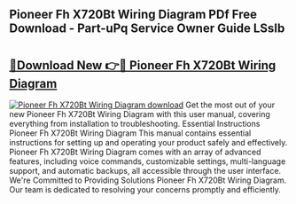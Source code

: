 ## Pioneer Fh X720Bt Wiring Diagram PDf Free Download - Part-uPq Service Owner Guide LSsIb

# <h2><a href="http://dfm85ze.blite.top/?on=Pioneer+Fh+X720Bt+Wiring+Diagram">🔗Download New 👉🔴 Pioneer Fh X720Bt Wiring Diagram</a></h2>

[![Pioneer Fh X720Bt Wiring Diagram download](https://i.imgur.com/lujVjoI.png)](http://dfm85ze.blite.top/?on=Pioneer+Fh+X720Bt+Wiring+Diagram)
Get the most out of your new Pioneer Fh X720Bt Wiring Diagram with this user manual, covering everything from installation to troubleshooting. Essential Instructions Pioneer Fh X720Bt Wiring Diagram This manual contains essential instructions for setting up and operating your product safely and effectively. Pioneer Fh X720Bt Wiring Diagram comes with an array of advanced features, including voice commands, customizable settings, multi-language support, and automatic backups, all accessible through the user interface. We're Committed to Providing Solutions Pioneer Fh X720Bt Wiring Diagram. Our team is dedicated to resolving your concerns promptly and efficiently.
